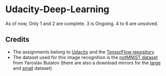# Udacity-Deep-Learning

As of now, Only 1 and 2 are complete. 3 is Ongoing. 4 to 6 are unsolved.

## Credits

+ The assignments belong to [Udacity][udacity-deep-learning] and the [TensorFlow repository][tensorflow-repo]
+ The dataset used for this image recognition is the [notMNIST dataset][notmnist] from Yaroslav Bulatov (there are also a download mirrors for the [large][notmnist-large] and [small][notmnist-small] dataset)

[udacity-deep-learning]: https://www.udacity.com/course/deep-learning--ud730
[tensorflow-repo]: https://github.com/tensorflow/tensorflow/tree/master/tensorflow/examples/udacity

[notmnist]: http://yaroslavvb.blogspot.fr/2011/09/notmnist-dataset.html
[notmnist-large]: http://commondatastorage.googleapis.com/books1000/notMNIST_large.tar.gz
[notmnist-small]: http://commondatastorage.googleapis.com/books1000/notMNIST_small.tar.gz
